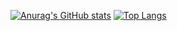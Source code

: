 [![Anurag's GitHub stats](https://github-readme-stats.vercel.app/api?username=vertigoths)](https://github.com/anuraghazra/github-readme-stats)
[![Top Langs](https://github-readme-stats.vercel.app/api/top-langs/?username=vertigoths)](https://github.com/anuraghazra/github-readme-stats)
